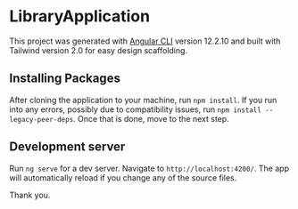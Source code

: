 # LibraryApplication

This project was generated with [Angular CLI](https://github.com/angular/angular-cli) version 12.2.10 and built with Tailwind version 2.0 for easy design scaffolding.

## Installing Packages

After cloning the application to your machine, run `npm install`. If you run into any errors, possibly due to compatibility issues, run `npm install --legacy-peer-deps`. Once that is done, move to the next step.

## Development server

Run `ng serve` for a dev server. Navigate to `http://localhost:4200/`. The app will automatically reload if you change any of the source files.

Thank you.


